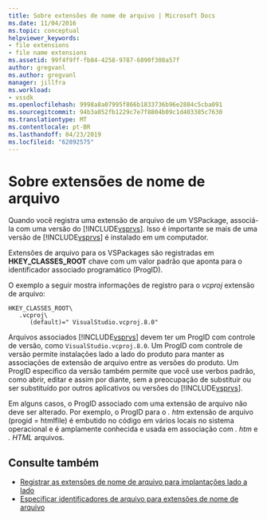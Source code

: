```yaml
---
title: Sobre extensões de nome de arquivo | Microsoft Docs
ms.date: 11/04/2016
ms.topic: conceptual
helpviewer_keywords:
- file extensions
- file name extensions
ms.assetid: 99f4f9ff-fb84-4258-9787-6890f308a57f
author: gregvanl
ms.author: gregvanl
manager: jillfra
ms.workload:
- vssdk
ms.openlocfilehash: 9998a8a07995f866b1833736b96e2884c5cba091
ms.sourcegitcommit: 94b3a052fb1229c7e7f8804b09c1d403385c7630
ms.translationtype: MT
ms.contentlocale: pt-BR
ms.lasthandoff: 04/23/2019
ms.locfileid: "62892575"
---
```

# <a name="about-file-name-extensions"></a>Sobre extensões de nome de arquivo
Quando você registra uma extensão de arquivo de um VSPackage, associá-la com uma versão do [!INCLUDE[vsprvs](../code-quality/includes/vsprvs_md.md)]. Isso é importante se mais de uma versão de [!INCLUDE[vsprvs](../code-quality/includes/vsprvs_md.md)] é instalado em um computador.

 Extensões de arquivo para os VSPackages são registradas em **HKEY_CLASSES_ROOT** chave com um valor padrão que aponta para o identificador associado programático (ProgID).

 O exemplo a seguir mostra informações de registro para o *vcproj* extensão de arquivo:

```
HKEY_CLASSES_ROOT\
   .vcproj\
      (default)=" VisualStudio.vcproj.8.0"
```

 Arquivos associados [!INCLUDE[vsprvs](../code-quality/includes/vsprvs_md.md)] devem ter um ProgID com controle de versão, como `VisualStudio.vcproj.8.0`. Um ProgID com controle de versão permite instalações lado a lado do produto para manter as associações de extensão de arquivo entre as versões do produto. Um ProgID específico da versão também permite que você use verbos padrão, como abrir, editar e assim por diante, sem a preocupação de substituir ou ser substituído por outros aplicativos ou versões do [!INCLUDE[vsprvs](../code-quality/includes/vsprvs_md.md)].

 Em alguns casos, o ProgID associado com uma extensão de arquivo não deve ser alterado. Por exemplo, o ProgID para o *. htm* extensão de arquivo (progid = htmlfile) é embutido no código em vários locais no sistema operacional e é amplamente conhecida e usada em associação com *. htm* e *. HTML* arquivos.

## <a name="see-also"></a>Consulte também
- [Registrar as extensões de nome de arquivo para implantações lado a lado](../extensibility/registering-file-name-extensions-for-side-by-side-deployments.md)
- [Especificar identificadores de arquivo para extensões de nome de arquivo](../extensibility/specifying-file-handlers-for-file-name-extensions.md)
